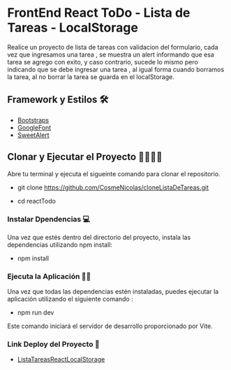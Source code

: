 # FrontEnd React ToDo - Lista de Tareas - LocalStorage
Realice un proyecto de lista de tareas con validacion del formulario, cada vez que ingresamos una tarea , se muestra un alert informando que esa tarea se agrego con exito, y caso contrario, sucede lo mismo pero indicando que se debe ingresar una tarea , al igual forma cuando borramos la tarea, al no borrar la tarea se guarda en el localStorage.

## Framework y Estilos 🛠️

- [Bootstraps](https://react-bootstrap.github.io/) 
- [GoogleFont](https://fonts.google.com/)
- [SweetAlert](https://sweetalert.js.org/)


## Clonar y Ejecutar el Proyecto 👨‍💻👨‍💻

Abre tu terminal y ejecuta el sigueinte comando para clonar el repositorio.

- git clone https://github.com/CosmeNicolas/cloneListaDeTareas.git

- cd reactTodo



### Instalar Dpendencias 💻

Una vez que estés dentro del directorio del proyecto, instala las dependencias utilizando npm install:

- npm install


### Ejecuta la Aplicación 👨‍💻

Una vez que todas las dependencias estén instaladas, puedes ejecutar la aplicación utilizando el siguiente comando :

- npm run dev 

Este comando iniciará el servidor de desarrollo proporcionado por Vite.

### Link Deploy del Proyecto 🥂

- [ListaTareasReactLocalStorage](https://todo-localstorage-react.netlify.app/) 

